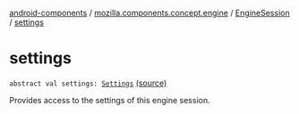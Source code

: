 [android-components](../../index.md) / [mozilla.components.concept.engine](../index.md) / [EngineSession](index.md) / [settings](./settings.md)

# settings

`abstract val settings: `[`Settings`](../-settings/index.md) [(source)](https://github.com/mozilla-mobile/android-components/blob/master/components/concept/engine/src/main/java/mozilla/components/concept/engine/EngineSession.kt#L84)

Provides access to the settings of this engine session.

